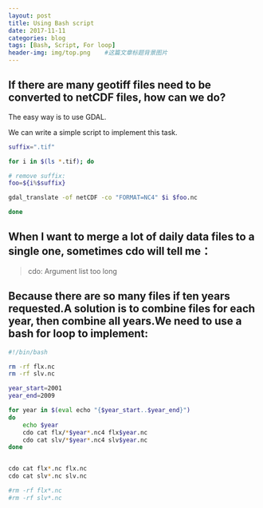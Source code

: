 ```yaml
---
layout: post
title: Using Bash script
date: 2017-11-11
categories: blog
tags: [Bash, Script, For loop]
header-img: img/top.png    #这篇文章标题背景图片
---
```


## If there are many geotiff files need to be converted to netCDF files, how can we do?

The easy way is to use GDAL.

We can write a simple script to implement this task.

```bash
suffix=".tif"

for i in $(ls *.tif); do 

# remove suffix:
foo=${i%$suffix}

gdal_translate -of netCDF -co "FORMAT=NC4" $i $foo.nc

done
```

## When I want to merge a lot of daily data files to a single one, sometimes cdo will tell me：

> cdo: Argument list too long 

## Because there are so many files if ten years requested.A solution is to combine files for each year, then combine all years.We need to use a bash for loop to implement:

```bash
#!/bin/bash

rm -rf flx.nc
rm -rf slv.nc

year_start=2001
year_end=2009

for year in $(eval echo "{$year_start..$year_end}")
do
	echo $year
	cdo cat flx/*$year*.nc4 flx$year.nc
	cdo cat slv/*$year*.nc4 slv$year.nc
done


cdo cat flx*.nc flx.nc
cdo cat slv*.nc slv.nc

#rm -rf flx*.nc
#rm -rf slv*.nc
```


